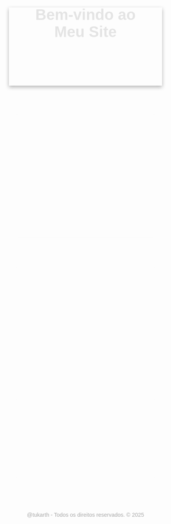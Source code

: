 <!DOCTYPE html>
<html lang="pt-BR">
<head>
  <meta charset="UTF-8" />
  <meta name="viewport" content="width=device-width, initial-scale=1.0" />
  <title>Site com Fundo Preto</title>
  <link href="https://fonts.googleapis.com/css2?family=Poppins:wght@300;500;700&display=swap" rel="stylesheet">
  <style>
    * {
      margin: 0;
      padding: 0;
      box-sizing: border-box;
      font-family: 'Poppins', sans-serif;
    }

    body {
      background-color: #000;
      color: #fff;
      line-height: 1.6;
      overflow-x: hidden;
    }

    header {
      padding: 30px;
      text-align: center;
      background-color: rgba(255, 255, 255, 0.05);
      box-shadow: 0 4px 10px rgba(0, 0, 0, 0.3);
    }

    header h1 {
      font-size: 2.5rem;
      animation: slideIn 1s ease-out;
    }

    section {
      max-width: 900px;
      margin: 40px auto;
      padding: 20px;
      background-color: rgba(255, 255, 255, 0.05);
      border-radius: 15px;
      backdrop-filter: blur(10px);
      animation: fadeIn 2s ease-in;
    }

    section h2 {
      font-size: 1.8rem;
      margin-bottom: 10px;
    }

    section p {
      font-size: 1rem;
      margin-bottom: 20px;
    }

    .buttons {
      display: flex;
      flex-direction: column;
      gap: 15px;
      margin-top: 20px;
    }

    .buttons a {
      text-decoration: none;
      color: #fff;
      background: #1abc9c;
      padding: 10px 15px;
      font-size: 13px;
      text-align: center;
      border-radius: 10px;
      transition: background 0.3s ease;
    }

    .buttons a:hover {
      background: #16a085;
    }

    footer {
      text-align: center;
      margin-top: 50px;
      padding: 20px;
      font-size: 0.9rem;
      color: #aaa;
    }

    @keyframes slideIn {
      from { transform: translateY(-100px); opacity: 0; }
      to { transform: translateY(0); opacity: 1; }
    }

    @keyframes fadeIn {
      from { opacity: 0; }
      to { opacity: 1; }
    }

    /* Estilos do formulário de feedback */
    .feedback-form {
      background-color: rgba(255, 255, 255, 0.1);
      border-radius: 10px;
      padding: 20px;
      margin-top: 20px;
      box-shadow: 0 4px 10px rgba(0, 0, 0, 0.5);
    }

    .feedback-form input,
    .feedback-form textarea {
      width: 100%;
      padding: 10px;
      margin: 10px 0;
      border: none;
      border-radius: 5px;
    }

    .feedback-form button {
      background-color: #007BFF;
      color: white;
      border: none;
      padding: 10px;
      cursor: pointer;
      border-radius: 5px;
      transition: background 0.3s;
    }

    .feedback-form button:hover {
      background-color: #0056b3;
    }

    .feedback-list {
      margin-top: 20px;
    }

    .feedback-item {
      background: #1abc9c;
      padding: 10px;
      border-radius: 5px;
      margin-bottom: 10px;
    }
  </style>
</head>
<body>

  <header>
    <h1>Bem-vindo ao Meu Site</h1>
  </header>

  <section>
    <h2>Projetos em Destaque</h2>
    <p>
       Este site apresenta projetos acadêmicos de forma simples, visual e organizada. A ideia é compartilhar soluções criativas e inspirar novas ideias.
    </p>
    📁 Para acessar os projetos, envie uma solicitação pelo Google Drive ou entre em contato: arthur.oliveira99@cs.brazcubas.edu.br

    <div class="buttons">
      <a href="https://drive.google.com/drive/folders/1bJ27rtxhDxfna8sEtnO4MQNsp3kygkso?usp=sharing">🔗 Acesso Projetos</a>
      <a href="SECURITY.md">Política de Segurança</a>
    </div>
  </section>

  <section id="feedback" class="feedback-form">
    <h2>Deixe seu Feedback</h2>
    <form id="formFeedback" onsubmit="submitFeedback(event)">
      <input type="text" id="name" placeholder="Nome" required>
      <input type="email" id="email" placeholder="Email" required>
      <textarea id="message" placeholder="Seu feedback" rows="4" required></textarea>
      <button type="submit">Enviar Feedback</button>
    </form>
    <div id="feedbackList" class="feedback-list"></div>
  </section>

  <section id="galeria" style="text-align:center; margin-top:50px;">
    <h2>Galeria</h2>
    <div class="slideshow">
      <img src="Imagem do WhatsApp de 2024-11-24 à(s) 16.34.45_4f67957e.jpg" alt="Foto 1" class="slide">
      <img src="Imagem do WhatsApp de 2024-11-24 à(s) 16.34.49_450e3f18.jpg" alt="Foto 2" class="slide">
      <img src="Imagem do WhatsApp de 2025-04-16 à(s) 17.30.28_e93abc65.jpg" alt="Foto 3" class="slide">
      <img src="Imagem do WhatsApp de 2025-05-03 às 11.24.30_9c988ad7.jpg" alt="Foto 4" class="slide">
    </div>
    <br>
  </section>

  <footer>
   @tukarth - Todos os direitos reservados. &copy; 2025
  </footer>

  <script>
    let slides = document.querySelectorAll(".slide");
    let index = 0;

    function showSlide() {
        slides.forEach((slide, i) => {
            slide.style.display = i === index ? "block" : "none";
        });
    }

    function mudarSlide(step) {
        index = (index + step + slides.length) % slides.length;
        showSlide();
    }

    function autoSlide() {
        index = (index + 1) % slides.length;
        showSlide();
    }

    setInterval(autoSlide, 3000); // Troca automática a cada 3 segundos
    showSlide(); // Exibe a primeira imagem

    // Função para enviar feedback
    function submitFeedback(event) {
      event.preventDefault(); // Impede o envio padrão do formulário
      const name = document.getElementById('name').value;
      const email = document.getElementById('email').value;
      const message = document.getElementById('message').value;

      if (name && email && message) {
          const feedbackList = document.getElementById('feedbackList');
          const feedbackItem = document.createElement('div');
          feedbackItem.className = 'feedback-item';
          feedbackItem.innerHTML = `<strong>${name}</strong> (${email}): <p>${message}</p>`;
          feedbackList.appendChild(feedbackItem);
          document.getElementById('formFeedback').reset(); // Limpa o formulário
      } else {
          alert('Por favor, preencha todos os campos.');
      }
    }
  </script>
</body>
</html>

